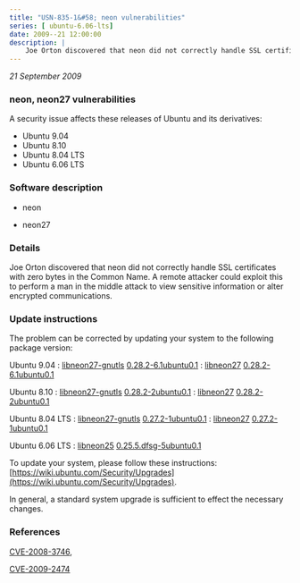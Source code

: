 ```yaml
---
title: "USN-835-1&#58; neon vulnerabilities"
series: [ ubuntu-6.06-lts]
date: 2009--21 12:00:00
description: |
    Joe Orton discovered that neon did not correctly handle SSL certificates with zero bytes in the Common Name.  A remote attacker could exploit this to perform a man in the middle attack to view sensitive information or alter encrypted communications. 
--- 
```

 
 

*21 September 2009*

### neon, neon27 vulnerabilities

A security issue affects these releases of Ubuntu and its derivatives:

* Ubuntu 9.04
* Ubuntu 8.10
* Ubuntu 8.04 LTS
* Ubuntu 6.06 LTS

### Software description

* neon 

* neon27 

### Details

Joe Orton discovered that neon did not correctly handle SSL certificates with zero bytes in the Common Name. A remote attacker could exploit this to perform a man in the middle attack to view sensitive information or alter encrypted communications. 

### Update instructions

The problem can be corrected by updating your system to the following package version:

Ubuntu 9.04
 : [libneon27-gnutls](https://launchpad.net/ubuntu/+source/neon27) <span> [0.28.2-6.1ubuntu0.1](https://launchpad.net/ubuntu/+source/neon27/0.28.2-6.1ubuntu0.1) </span> 
 : [libneon27](https://launchpad.net/ubuntu/+source/neon27) <span> [0.28.2-6.1ubuntu0.1](https://launchpad.net/ubuntu/+source/neon27/0.28.2-6.1ubuntu0.1) </span> 

Ubuntu 8.10
 : [libneon27-gnutls](https://launchpad.net/ubuntu/+source/neon27) <span> [0.28.2-2ubuntu0.1](https://launchpad.net/ubuntu/+source/neon27/0.28.2-2ubuntu0.1) </span> 
 : [libneon27](https://launchpad.net/ubuntu/+source/neon27) <span> [0.28.2-2ubuntu0.1](https://launchpad.net/ubuntu/+source/neon27/0.28.2-2ubuntu0.1) </span> 

Ubuntu 8.04 LTS
 : [libneon27-gnutls](https://launchpad.net/ubuntu/+source/neon27) <span> [0.27.2-1ubuntu0.1](https://launchpad.net/ubuntu/+source/neon27/0.27.2-1ubuntu0.1) </span> 
 : [libneon27](https://launchpad.net/ubuntu/+source/neon27) <span> [0.27.2-1ubuntu0.1](https://launchpad.net/ubuntu/+source/neon27/0.27.2-1ubuntu0.1) </span> 

Ubuntu 6.06 LTS
 : [libneon25](https://launchpad.net/ubuntu/+source/neon) <span> [0.25.5.dfsg-5ubuntu0.1](https://launchpad.net/ubuntu/+source/neon/0.25.5.dfsg-5ubuntu0.1) </span> 

To update your system, please follow these instructions: [https://wiki.ubuntu.com/Security/Upgrades](https://wiki.ubuntu.com/Security/Upgrades).

In general, a standard system upgrade is sufficient to effect the necessary changes. 

### References

 
 [CVE-2008-3746](http://people.ubuntu.com/~ubuntu-security/cve/CVE-2008-3746), 

 [CVE-2009-2474](http://people.ubuntu.com/~ubuntu-security/cve/CVE-2009-2474)
 

